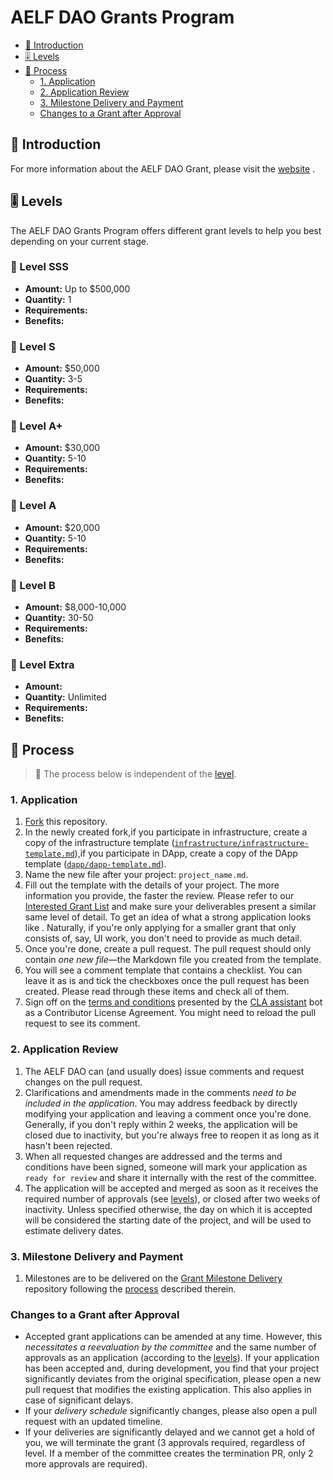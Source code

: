 # AELF DAO Grants Program

- [:wave: Introduction](#wave-introduction)
- [:level_slider: Levels](#level_slider-levels)
- [:pencil: Process](#pencil-process)
  - [1. Application](#1-application)
  - [2. Application Review](#2-application-review)
  - [3. Milestone Delivery and Payment](#3-milestone-delivery-and-payment)
  - [Changes to a Grant after Approval](#changes-to-a-grant-after-approval)

## :wave: Introduction

For more information about the AELF DAO Grant, please visit the [website](https://web3.foundation/about/) .

## :level_slider: Levels

The AELF DAO Grants Program offers different grant levels to help you best depending on your current stage.

### :chicken: Level SSS<!-- omit in toc -->

- **Amount:** Up to $500,000
- **Quantity:** 1
- **Requirements:** 
- **Benefits:** 

### :rooster: Level S<!-- omit in toc -->

- **Amount:** $50,000
- **Quantity:** 3-5
- **Requirements:** 
- **Benefits:** 

### :baby_chick: Level A+<!-- omit in toc -->

- **Amount:** $30,000
- **Quantity:** 5-10
- **Requirements:** 
- **Benefits:** 

### :hatched_chick: Level A <!-- omit in toc -->

- **Amount:** $20,000
- **Quantity:** 5-10
- **Requirements:** 
- **Benefits:** 

### :hatching_chick: Level B <!-- omit in toc -->

- **Amount:** $8,000-10,000
- **Quantity:** 30-50
- **Requirements:** 
- **Benefits:** 

### :egg: Level Extra <!-- omit in toc -->

- **Amount:** 
- **Quantity:** Unlimited
- **Requirements:** 
- **Benefits:** 

## :pencil: Process

> **:loudspeaker:** The process below is independent of the [level](#level_slider-levels). 

### 1. Application

   1. [Fork](https://github.com/w3f/Grants-Program/fork) this repository.
   2. In the newly created fork,if you participate in infrastructure, create a copy of the infrastructure template ([`infrastructure/infrastructure-template.md`](infrastructure/infrastructure-template.md)),if you participate in DApp, create a copy of the DApp template ([`dapp/dapp-template.md`](dapp/dapp-template.md)). 
   3. Name the new file after your project: `project_name.md`.
   4. Fill out the template with the details of your project. The more information you provide, the faster the review. Please refer to our [Interested Grant List](docs/interestlist.md) and make sure your deliverables present a similar same level of detail. To get an idea of what a strong application looks like . Naturally, if you're only applying for a smaller grant that only consists of, say, UI work, you don't need to provide as much detail.
   5. Once you're done, create a pull request. The pull request should only contain _one new file_—the Markdown file you created from the template.
   6. You will see a comment template that contains a checklist. You can leave it as is and tick the checkboxes once the pull request has been created. Please read through these items and check all of them.
   7. Sign off on the [terms and conditions](docs/T&Cs.md) presented by the [CLA assistant](https://github.com/claassistantio) bot as a Contributor License Agreement. You might need to reload the pull request to see its comment.

### 2. Application Review

   1. The AELF DAO can (and usually does) issue comments and request changes on the pull request.
   2. Clarifications and amendments made in the comments _need to be included in the application_. You may address feedback by directly modifying your application and leaving a comment once you're done. Generally, if you don't reply within 2 weeks, the application will be closed due to inactivity, but you're always free to reopen it as long as it hasn't been rejected.
   3. When all requested changes are addressed and the terms and conditions have been signed, someone will mark your application as `ready for review` and share it internally with the rest of the committee.
   4. The application will be accepted and merged as soon as it receives the required number of approvals (see [levels](#level_slider-levels)), or closed after two weeks of inactivity. Unless specified otherwise, the day on which it is accepted will be considered the starting date of the project, and will be used to estimate delivery dates.

### 3. Milestone Delivery and Payment

   1. Milestones are to be delivered on the [Grant Milestone Delivery](https://github.com/veercd/test2) repository following the [process](https://github.com/veercd/test2) described therein.

### Changes to a Grant after Approval

- Accepted grant applications can be amended at any time. However, this _necessitates a reevaluation by the committee_ and the same number of approvals as an application (according to the [levels](#level_slider-levels)). If your application has been accepted and, during development, you find that your project significantly deviates from the original specification, please open a new pull request that modifies the existing application. This also applies in case of significant delays.
- If your _delivery schedule_ significantly changes, please also open a pull request with an updated timeline.
- If your deliveries are significantly delayed and we cannot get a hold of you, we will terminate the grant (3 approvals required, regardless of level. If a member of the committee creates the termination PR, only 2 more approvals are required).

